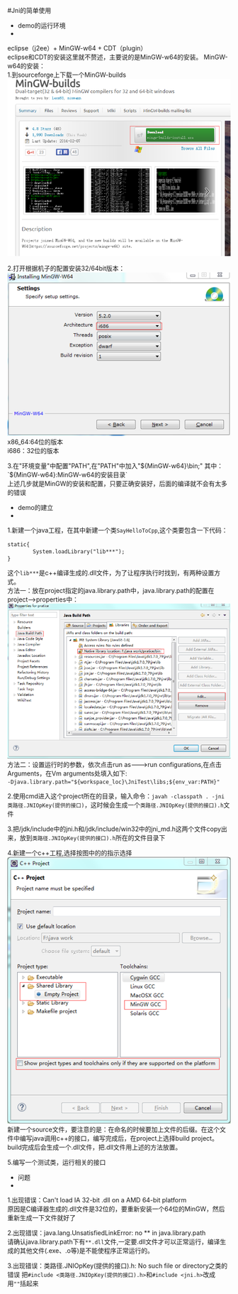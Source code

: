#Jni的简单使用  
- demo的运行环境
- 
eclipse（j2ee）+ MinGW-w64 + CDT（plugin）  
eclipse和CDT的安装这里就不赘述，主要说的是MinGW-w64的安装。
MinGW-w64的安装：  
1.到sourceforge上下载一个MinGW-builds  
![](https://raw.githubusercontent.com/CryChan/JniDemo/master/pic/1.png)

2.打开根据机子的配置安装32/64bit版本：  
![](https://raw.githubusercontent.com/CryChan/JniDemo/master/pic/2.png)   
x86_64:64位的版本  
i686：32位的版本  

3.在"环境变量"中配置"PATH",在"PATH"中加入"${MinGW-w64}\bin;"  
其中：`${MinGW-w64}:MinGW-w64的安装目录`  
上述几步就是MinGW的安装和配置，只要正确安装好，后面的编译就不会有太多的错误

- demo的建立
- 
1.新建一个java工程，在其中新建一个类`SayHelloToCpp`,这个类要包含一下代码：
  
	static{  
	        System.loadLibrary("lib***");  
	}
这个`lib***`是c++编译生成的.dll文件，为了让程序执行时找到，有两种设置方式。  
方法一：放在project指定的java.library.path中，java.library.path的配置在project-->properties中：
![](https://raw.githubusercontent.com/CryChan/JniDemo/master/pic/3.png)  
方法二：设置运行时的参数，依次点击run as--->run configurations,在点击Arguments，在Vm arguments处填入如下:  
`-Djava.library.path="${workspace_loc}\JniTest\libs;${env_var:PATH}"`

2.使用cmd进入这个project所在的目录，输入命令：`javah -classpath . -jni 类路径.JNIOpKey(提供的接口)`，这时候会生成一个`类路径.JNIOpKey(提供的接口).h`文件

3.把/jdk/include中的jni.h和/jdk/include/win32中的jni_md.h这两个文件copy出来，放到`类路径.JNIOpKey(提供的接口).h`所在的文件目录下

4.新建一个c++工程,选择按图中的的指示选择  
![](https://raw.githubusercontent.com/CryChan/JniDemo/master/pic/4.png)  
新建一个source文件，要注意的是：在命名的时候要加上文件的后缀。在这个文件中编写java调用c++的接口，编写完成后，在project上选择build project。build完成后会生成一个.dll文件，把.dll文件用上述的方法放置。

5.编写一个测试类，运行相关的接口

- 问题
- 
1.出现错误：Can't load IA 32-bit .dll on a AMD 64-bit platform  
原因是C编译器生成的.dll文件是32位的，要重新安装一个64位的MinGW，然后重新生成一下文件就好了  

2.出现错误：java.lang.UnsatisfiedLinkError: no ** in java.library.path  
请确认java.library.path下有`**.dll`文件,一定要.dll文件才可以正常运行，编译生成的其他文件(.exe、.o等)是不能使程序正常运行的。
  
3.出现错误：类路径.JNIOpKey(提供的接口).h: No such file or directory之类的错误
把`#include <类路径.JNIOpKey(提供的接口).h>`和`#include <jni.h>`改成用`""`括起来

